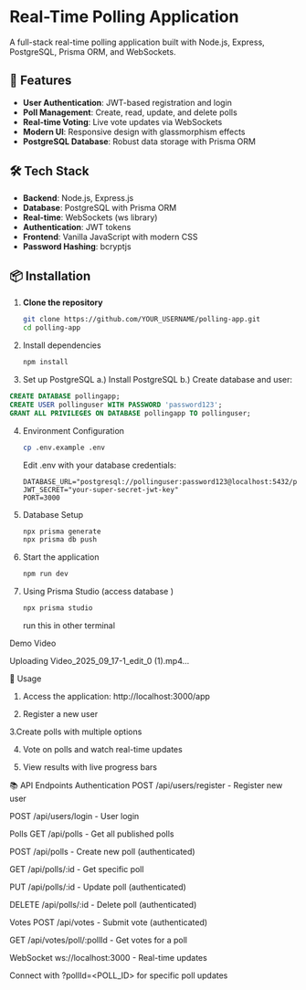 # Real-Time Polling Application

A full-stack real-time polling application built with Node.js, Express, PostgreSQL, Prisma ORM, and WebSockets.

## 🚀 Features

- **User Authentication**: JWT-based registration and login
- **Poll Management**: Create, read, update, and delete polls
- **Real-time Voting**: Live vote updates via WebSockets
- **Modern UI**: Responsive design with glassmorphism effects
- **PostgreSQL Database**: Robust data storage with Prisma ORM

## 🛠️ Tech Stack

- **Backend**: Node.js, Express.js
- **Database**: PostgreSQL with Prisma ORM
- **Real-time**: WebSockets (ws library)
- **Authentication**: JWT tokens
- **Frontend**: Vanilla JavaScript with modern CSS
- **Password Hashing**: bcryptjs

## 📦 Installation

1. **Clone the repository**
   ```bash
   git clone https://github.com/YOUR_USERNAME/polling-app.git
   cd polling-app
   ```
2. Install dependencies
   ```bash
   npm install
   ```
3. Set up PostgreSQL
  a.) Install PostgreSQL
  b.) Create database and user:
```sql
CREATE DATABASE pollingapp;
CREATE USER pollinguser WITH PASSWORD 'password123';
GRANT ALL PRIVILEGES ON DATABASE pollingapp TO pollinguser;
```
4. Environment Configuration
   ```bash
   cp .env.example .env
   ```
   Edit .env with your database credentials:
   ```text
   DATABASE_URL="postgresql://pollinguser:password123@localhost:5432/pollingapp"
   JWT_SECRET="your-super-secret-jwt-key"
   PORT=3000
   ```
5. Database Setup
   ```bash
   npx prisma generate
   npx prisma db push
   ```
6. Start the application
   ```bash
   npm run dev
   ```
7. Using Prisma Studio (access database )
   ```bash
   npx prisma studio
   ```
   run this in other terminal
   
Demo Video 

Uploading Video_2025_09_17-1_edit_0 (1).mp4…



🚀 Usage
1. Access the application: http://localhost:3000/app

2. Register a new user

3.Create polls with multiple options

4. Vote on polls and watch real-time updates

5. View results with live progress bars

📚 API Endpoints
Authentication
POST /api/users/register - Register new user

POST /api/users/login - User login

Polls
GET /api/polls - Get all published polls

POST /api/polls - Create new poll (authenticated)

GET /api/polls/:id - Get specific poll

PUT /api/polls/:id - Update poll (authenticated)

DELETE /api/polls/:id - Delete poll (authenticated)

Votes
POST /api/votes - Submit vote (authenticated)

GET /api/votes/poll/:pollId - Get votes for a poll

WebSocket
ws://localhost:3000 - Real-time updates

Connect with ?pollId=<POLL_ID> for specific poll updates
